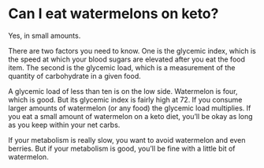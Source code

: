 # Can I eat watermelons on keto?

Yes, in small amounts.

There are two factors you need to know. One is the glycemic index, which is the speed at which your blood sugars are elevated after you eat the food item. The second is the glycemic load, which is a measurement of the quantity of carbohydrate in a given food.

A glycemic load of less than ten is on the low side. Watermelon is four, which is good. But its glycemic index is fairly high at 72. If you consume larger amounts of watermelon (or any food) the glycemic load multiplies. If you eat a small amount of watermelon on a keto diet, you’ll be okay as long as you keep within your net carbs.

If your metabolism is really slow, you want to avoid watermelon and even berries. But if your metabolism is good, you’ll be fine with a little bit of watermelon.
